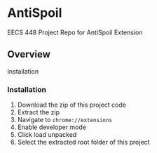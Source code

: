 # AntiSpoil
EECS 448 Project Repo for AntiSpoil Extension

## Overview
<a name="installation">Installation</a>

### Installation
1. Download the zip of this project code
2. Extract the zip 
3. Navigate to `chrome://extensions`
4. Enable developer mode
5. Click load unpacked
6. Select the extracted root folder of this project
